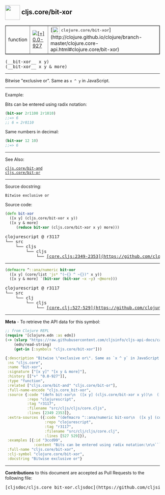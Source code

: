 ## <img width="48px" valign="middle" src="http://i.imgur.com/Hi20huC.png"> cljs.core/bit-xor

 <table border="1">
<tr>

<td>function</td>
<td><a href="https://github.com/cljsinfo/cljs-api-docs/tree/0.0-927"><img valign="middle" alt="[+] 0.0-927" src="https://img.shields.io/badge/+-0.0--927-lightgrey.svg"></a> </td>
<td>
[<img height="24px" valign="middle" src="http://i.imgur.com/1GjPKvB.png"> <samp>clojure.core/bit-xor</samp>](http://clojure.github.io/clojure/branch-master/clojure.core-api.html#clojure.core/bit-xor)
</td>
</tr>
</table>

 <samp>
(__bit-xor__ x y)<br>
</samp>
 <samp>
(__bit-xor__ x y & more)<br>
</samp>

---

Bitwise "exclusive or". Same as `x ^ y` in JavaScript.

---

Example:

Bits can be entered using radix notation:

```clj
(bit-xor 2r1100 2r1010)
;;=> 6
;; 6 = 2r0110
```

Same numbers in decimal:

```clj
(bit-xor 12 10)
;;=> 6
```

---

See Also:

[`cljs.core/bit-and`](cljs.core_bit-and.md)<br>
[`cljs.core/bit-or`](cljs.core_bit-or.md)<br>

---

Source docstring:

```
Bitwise exclusive or
```

Source code:

```clj
(defn bit-xor
  ([x y] (cljs.core/bit-xor x y))
  ([x y & more]
     (reduce bit-xor (cljs.core/bit-xor x y) more)))
```

 <pre>
clojurescript @ r3117
└── src
    └── cljs
        └── cljs
            └── <ins>[core.cljs:2349-2353](https://github.com/clojure/clojurescript/blob/r3117/src/cljs/cljs/core.cljs#L2349-L2353)</ins>
</pre>


---

```clj
(defmacro ^::ana/numeric bit-xor
  ([x y] (core/list 'js* "(~{} ^ ~{})" x y))
  ([x y & more] `(bit-xor (bit-xor ~x ~y) ~@more)))
```

 <pre>
clojurescript @ r3117
└── src
    └── clj
        └── cljs
            └── <ins>[core.clj:527-529](https://github.com/clojure/clojurescript/blob/r3117/src/clj/cljs/core.clj#L527-L529)</ins>
</pre>

---

__Meta__ - To retrieve the API data for this symbol:

```clj
;; from Clojure REPL
(require '[clojure.edn :as edn])
(-> (slurp "https://raw.githubusercontent.com/cljsinfo/cljs-api-docs/catalog/cljs-api.edn")
    (edn/read-string)
    (get-in [:symbols "cljs.core/bit-xor"]))
```

```clj
{:description "Bitwise \"exclusive or\". Same as `x ^ y` in JavaScript.",
 :ns "cljs.core",
 :name "bit-xor",
 :signature ["[x y]" "[x y & more]"],
 :history [["+" "0.0-927"]],
 :type "function",
 :related ["cljs.core/bit-and" "cljs.core/bit-or"],
 :full-name-encode "cljs.core_bit-xor",
 :source {:code "(defn bit-xor\n  ([x y] (cljs.core/bit-xor x y))\n  ([x y & more]\n     (reduce bit-xor (cljs.core/bit-xor x y) more)))",
          :repo "clojurescript",
          :tag "r3117",
          :filename "src/cljs/cljs/core.cljs",
          :lines [2349 2353]},
 :extra-sources ({:code "(defmacro ^::ana/numeric bit-xor\n  ([x y] (core/list 'js* \"(~{} ^ ~{})\" x y))\n  ([x y & more] `(bit-xor (bit-xor ~x ~y) ~@more)))",
                  :repo "clojurescript",
                  :tag "r3117",
                  :filename "src/clj/cljs/core.clj",
                  :lines [527 529]}),
 :examples [{:id "3ccd99",
             :content "Bits can be entered using radix notation:\n\n```clj\n(bit-xor 2r1100 2r1010)\n;;=> 6\n;; 6 = 2r0110\n```\n\nSame numbers in decimal:\n\n```clj\n(bit-xor 12 10)\n;;=> 6\n```"}],
 :full-name "cljs.core/bit-xor",
 :clj-symbol "clojure.core/bit-xor",
 :docstring "Bitwise exclusive or"}

```

---

__Contributions__ to this document are accepted as Pull Requests to the following file:

 <pre>
[cljsdoc/cljs.core_bit-xor.cljsdoc](https://github.com/cljsinfo/cljs-api-docs/blob/master/cljsdoc/cljs.core_bit-xor.cljsdoc)
</pre>

